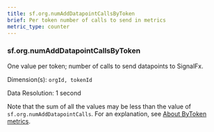 ```yaml
---
title: sf.org.numAddDatapointCallsByToken
brief: Per token number of calls to send in metrics
metric_type: counter
---
```

### sf.org.numAddDatapointCallsByToken

One value per token; number of calls to send datapoints to SignalFx. 

Dimension(s): `orgId, tokenId`

Data Resolution: 1 second

Note that the sum of all the values may be less than the value of `sf.org.numAddDatapointCalls`. For an explanation, see [About ByToken metrics](../readme.md#bytoken).
